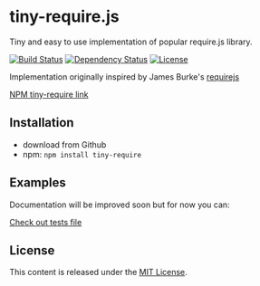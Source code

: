 tiny-require.js
=========

Tiny and easy to use implementation of popular require.js library.

[![Build Status](https://travis-ci.org/Sahadar/tiny-require.js.svg?branch=master)](https://travis-ci.org/Sahadar/tiny-require.js)
[![Dependency Status](https://david-dm.org/Sahadar/tiny-require.js.svg)](https://david-dm.org/Sahadar/tiny-require.js)
[![License](https://img.shields.io/npm/l/tiny-require.svg)](http://opensource.org/licenses/MIT)

Implementation originally inspired by James Burke's [requirejs](https://github.com/jrburke/requirejs)

[NPM tiny-require link](https://npmjs.org/package/tiny-require)

## Installation
* download from Github
* npm: `npm install tiny-require`

## Examples

Documentation will be improved soon but for now you can:

[Check out tests file](https://github.com/Sahadar/tiny-require.js/blob/master/test/test.js)

## License

This content is released under the [MIT License](http://opensource.org/licenses/MIT).